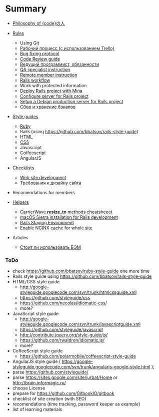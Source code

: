 # Summary

* [Philosophy of {code}の人](philosophy.md)

* [Rules](rules/README.md)
    * Using Git
    * [Рабочий процесс (с использованием Trello)](rules/workflow.md)
    * [Bug fixing protocol](rules/bugfixing.md)
    * [Code Review guide](rules/code_review_guide.md)
    * [Ведущий программист, обязанности](rules/lead_programmer.md)
    * [QA specialist instruction](rules/qa_specialist.md)
    * [Remote member instruction](rules/remote_member.md)
    * [Rails workflow](rules/rails_workflow.md)
    * Work with protected information
    * [Deploy Rails project with Mina](rules/rails_deploy.md)
    * [Configure server for Rails project](rules/rails_server_config.md)
    * [Setup a Debian production server for Rails project](rules/setup_debian_rails_server.md)
    * [Cбор и хранение бэкапов](rules/backups.md)

* [Style guides](styleguides/README.md)
    * [Ruby](styleguides/ruby.md)
    * Rails (using https://github.com/bbatsov/rails-style-guide)
    * [HTML](styleguides/html.md)
    * [CSS](styleguides/css.md)
    * Javascript
    * Coffeescript
    * AngularJS

* [Checklists](checklists/README.md)
    * [Web site development](checklists/website.md)
    * [Требования к дизайну сайта](checklists/design.md)

* Recomendations for members

* [Helpers](helpers/README.md)
    * [CarrierWave **resize_to** methods cheatsheeet](helpers/carrierwave_resize_to.md)
    * [macOS Sierra installation for Rails development](helpers/macos_sierra_install_for_rails.md)
    * [Rails Staging Environment](helpers/rails_staging_environment.md)
    * [Enable NGINX cache for whole site](helpers/full_nginx_cache.md)

* Articles
    * [Стоит ли использовать БЭМ](articles/should_we_use_bem.md)


### ToDo

* check https://github.com/bbatsov/ruby-style-guide one more time
* Rails style guide using https://github.com/bbatsov/rails-style-guide
* HTML/CSS style guide
    * http://google-styleguide.googlecode.com/svn/trunk/htmlcssguide.xml
    * https://github.com/styleguide/css
    * https://github.com/necolas/idiomatic-css/
    * more?
* JavaScript style guide
    * http://google-styleguide.googlecode.com/svn/trunk/javascriptguide.xml
    * https://github.com/styleguide/javascript
    * http://contribute.jquery.org/style-guide/js/
    * https://github.com/rwaldron/idiomatic.js/
    * more?
* CoffeeScript style guide
    * https://github.com/polarmobile/coffeescript-style-guide
* AngularJS style guide ( https://google-styleguide.googlecode.com/svn/trunk/angularjs-google-style.html );
* parse https://github.com/styleguide/
* parse https://sites.google.com/site/jurbat/Home or http://brain.informagic.ru/
* choose License
* prepare for https://github.com/GitbookIO/gitbook
* checklist of site creation (with SEO)
* recomendations (time tracking, password keeper as example)
* list of learning materials
